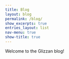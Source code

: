```yaml
---
title: Blog
layout: blog
permalink: /blog/
show_excerpts: true
entries_layout: list
nav-menu: true
show-title: true
---
```


Welcome to the Glizzan blog!
